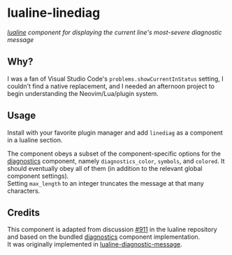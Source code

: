 lualine-linediag
================

*[lualine][1] component for displaying the current line's most-severe diagnostic message*

Why?
----

I was a fan of Visual Studio Code's `problems.showCurrentInStatus` setting, I couldn't find a native replacement, and I
needed an afternoon project to begin understanding the Neovim/Lua/plugin system.

Usage
-----

Install with your favorite plugin manager and add `linediag` as a component in a lualine section.

The component obeys a subset of the component-specific options for the [diagnostics][2] component, namely
`diagnostics_color`, `symbols`, and `colored`. It should eventually obey all of them (in addition to the relevant
global component settings).  
Setting `max_length` to an integer truncates the message at that many characters.

Credits
-------

This component is adapted from discussion [#911][3] in the lualine repository and based on the bundled [diagnostics][4]
component implementation.  
It was originally implemented in [lualine-diagnostic-message][5].

[1]: https://github.com/nvim-lualine/lualine.nvim
[2]: https://github.com/nvim-lualine/lualine.nvim#diagnostics-component-options
[3]: https://github.com/nvim-lualine/lualine.nvim/discussions/911
[4]: https://github.com/nvim-lualine/lualine.nvim/tree/master/lua/lualine/components/diagnostics
[5]: https://github.com/Isrothy/lualine-diagnostic-message
